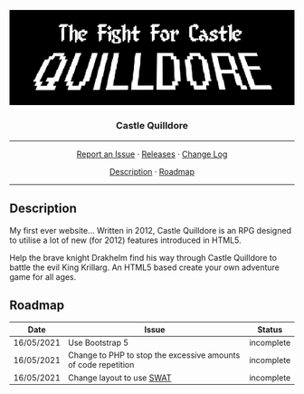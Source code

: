 <p align="center">
    <img src="res/castle-quilldore.png" alt="Castle Quilldore">
</p>
<h3 align="center">Castle Quilldore</h3>
<hr>
<p align="center">
  <a href="../../issues">Report an Issue</a>
  ·
  <a href="../../releases">Releases</a>
  ·
  <a href="/CHANGELOG.md">Change Log</a>
</p>
<p align="center">
  <a href="#Description">Description</a>
  ·
  <a href="#Roadmap">Roadmap</a>
</p>
<hr>

## Description
My first ever website... Written in 2012, Castle Quilldore is an RPG designed to utilise a lot of new (for 2012) features introduced in HTML5.  

Help the brave knight Drakhelm find his way through Castle Quilldore to battle the evil King Krillarg. An HTML5 based create your own adventure game for all ages.

## Roadmap
Date | Issue | Status |
:--: | ----- | ------ |
16/05/2021 | Use Bootstrap 5 | incomplete |
16/05/2021 | Change to PHP to stop the excessive amounts of code repetition | incomplete |
16/05/2021 | Change layout to use [SWAT](https://github.com/tobybutchart/SWAT) | incomplete |